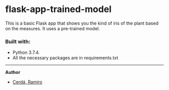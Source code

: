 # flask-app-trained-model

This is a basic Flask app that shows you the kind of iris of the plant based on the measures.
It uses a pre-trained model.

### Built with:
- Python 3.7.4.
- All the necessary packages are in requirements.txt

---
**Author**
- [Cerdá, Ramiro](https://github.com/ramiro-c)
